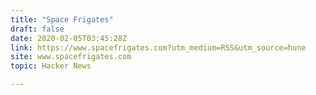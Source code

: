 ```yaml
---
title: "Space Frigates"
draft: false
date: 2020-02-05T03:45:28Z
link: https://www.spacefrigates.com?utm_medium=RSS&utm_source=hune
site: www.spacefrigates.com
topic: Hacker News  

---
```

